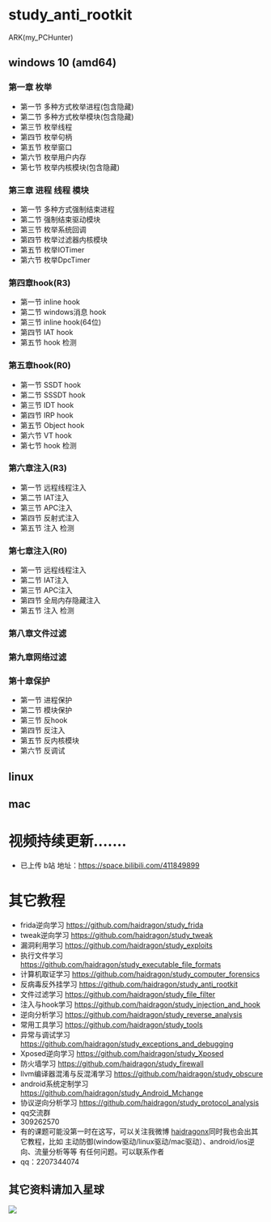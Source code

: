 # study_anti_rootkit
ARK(my_PCHunter)
## windows 10 (amd64)
### 第一章 枚举
* 第一节 多种方式枚举进程(包含隐藏)
* 第二节 多种方式枚举模块(包含隐藏)
* 第三节 枚举线程
* 第四节 枚举句柄
* 第五节 枚举窗口
* 第六节 枚举用户内存
* 第七节 枚举内核模块(包含隐藏)
### 第三章 进程 线程 模块
* 第一节 多种方式强制结束进程
* 第二节 强制结束驱动模块
* 第三节 枚举系统回调
* 第四节 枚举过滤器内核模块
* 第五节 枚举IOTimer
* 第六节 枚举DpcTimer
### 第四章hook(R3)
* 第一节 inline     hook
* 第二节 windows消息 hook
* 第三节 inline hook(64位)
* 第四节 IAT        hook
* 第五节 hook 检测
### 第五章hook(R0)
* 第一节 SSDT   hook
* 第二节 SSSDT  hook
* 第三节 IDT    hook
* 第四节 IRP    hook 
* 第五节 Object hook 
* 第六节 VT     hook
* 第七节 hook 检测 
### 第六章注入(R3)
* 第一节 远程线程注入
* 第二节 IAT注入
* 第三节 APC注入
* 第四节 反射式注入
* 第五节 注入 检测
### 第七章注入(R0)
* 第一节 远程线程注入
* 第二节 IAT注入
* 第三节 APC注入
* 第四节 全局内存隐藏注入
* 第五节 注入 检测
### 第八章文件过滤
### 第九章网络过滤
### 第十章保护
* 第一节 进程保护
* 第二节 模块保护
* 第三节 反hook 
* 第四节 反注入
* 第五节 反内核模块
* 第六节 反调试
## linux
## mac 
# 视频持续更新.......  
* 已上传 b站 地址：https://space.bilibili.com/411849899
# 其它教程
* frida逆向学习 https://github.com/haidragon/study_frida
* tweak逆向学习 https://github.com/haidragon/study_tweak
* 漏洞利用学习 https://github.com/haidragon/study_exploits
* 执行文件学习 https://github.com/haidragon/study_executable_file_formats
* 计算机取证学习 https://github.com/haidragon/study_computer_forensics
* 反病毒反外挂学习 https://github.com/haidragon/study_anti_rootkit
* 文件过滤学习 https://github.com/haidragon/study_file_filter
* 注入与hook学习 https://github.com/haidragon/study_injection_and_hook
* 逆向分析学习 https://github.com/haidragon/study_reverse_analysis
* 常用工具学习 https://github.com/haidragon/study_tools
* 异常与调试学习 https://github.com/haidragon/study_exceptions_and_debugging
* Xposed逆向学习 https://github.com/haidragon/study_Xposed
* 防火墙学习 https://github.com/haidragon/study_firewall
* llvm编译器混淆与反混淆学习 https://github.com/haidragon/study_obscure
* android系统定制学习 https://github.com/haidragon/study_Android_Mchange
* 协议逆向分析学习 https://github.com/haidragon/study_protocol_analysis
* qq交流群 
* 309262570
* 有的课题可能没第一时在这写，可以关注我微博 [haidragonx](https://weibo.com/haidragon)同时我也会出其它教程，比如 主动防御(window驱动/linux驱动/mac驱动）、android/ios逆向、流量分析等等 有任何问题。可以联系作者
* qq：2207344074
## 其它资料请加入星球
![](https://github.com/haidragon/study_frida/blob/master/image/1681580715267_.pic_hd.jpg)

